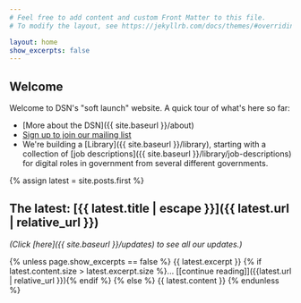 ```yaml
---
# Feel free to add content and custom Front Matter to this file.
# To modify the layout, see https://jekyllrb.com/docs/themes/#overriding-theme-defaults

layout: home
show_excerpts: false
---
```


## Welcome
Welcome to DSN's "soft launch" website. A quick tour of what's here so far:
- [More about the DSN]({{ site.baseurl }}/about)
- [Sign up to join our mailing list](https://airtable.com/shrltywvcMrfvKbpN)
- We're building a [Library]({{ site.baseurl }}/library), starting with a collection of [job descriptions]({{ site.baseurl }}/library/job-descriptions) for digital roles in government from several different governments.

{% assign latest = site.posts.first %}
## The latest: [{{ latest.title | escape }}]({{ latest.url | relative_url }})

_(Click [here]({{ site.baseurl }}/updates) to see all our updates.)_

{% unless page.show_excerpts == false %}
{{ latest.excerpt }}
{% if latest.content.size > latest.excerpt.size %}... [\[continue reading\]]({{latest.url | relative_url }}){% endif %}
{% else %}
{{ latest.content }}
{% endunless %}
